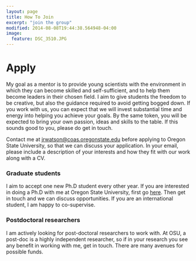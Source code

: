 ```yaml
---
layout: page
title: How To Join
excerpt: "join the group"
modified: 2014-08-08T19:44:38.564948-04:00
image:
  feature: DSC_3510.JPG
---
```


# Apply
My goal as a mentor is to provide young scientists with the environment in which they can become skilled and self-sufficient, and to help them become leaders in their chosen field. I aim to give students the freedom to be creative, but also the guidance required to avoid getting bogged down. If you work with us, you can expect that we will invest substantial time and energy into helping you achieve your goals. By the same token, you will be expected to bring your own passion, ideas and skills to the table. If this sounds good to you, please do get in touch.

Contact me at jrwatson@coas.oregonstate.edu before applying to Oregon State University, so that we can discuss your application. In your email, please include a description of your interests and how they fit with our work along with a CV.

### Graduate students
I aim to accept one new Ph.D student every other year. If you are interested in doing a Ph.D with me at Oregon State University, first go [here](https://ceoas.oregonstate.edu/future-students). Then get in touch and we can discuss opportunities. If you are an international student, I am happy to co-supervise.

### Postdoctoral researchers
I am actively looking for post-doctoral researchers to work with. At OSU, a post-doc is a highly independent researcher, so if in your research you see any benefit in working with me, get in touch. There are many avenues for possible funds.



